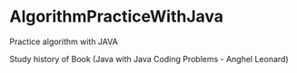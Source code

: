 # AlgorithmPracticeWithJava

Practice algorithm with JAVA

Study history of Book (Java with Java Coding Problems - Anghel Leonard)

